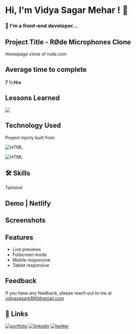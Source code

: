
# Hi, I'm Vidya Sagar Mehar ! 👋


### 🚀 I'm a front-end developer...



## Project Title - RØde Microphones Clone

Homepage clone of rode.com 

## Average time to complete
#### 7 ½ Hrs


## Lessons Learned

![](https://img.shields.io/badge/CSS-Tailwind-red)


## Technology Used

Project mjorly built from

![HTML](https://img.shields.io/badge/FirstTech-HTML-orange)

![HTML](https://img.shields.io/badge/SecondTech-Tailwind-blue)

## 🛠 Skills
Tailwind

## Demo | Netlify



## Screenshots





## Features

- Live previews
- Fullscreen mode
- Mobile responsive
- Tablet responsive



## Feedback

If you have any feedback, please reach out to me at vidyasagark890@gmail.com


## 🔗 Links
[![portfolio](https://img.shields.io/badge/my_portfolio-000?style=for-the-badge&logo=ko-fi&logoColor=white)](https://www.findcoder.io/u/vidyasagarmehar)
[![linkedin](https://img.shields.io/badge/linkedin-0A66C2?style=for-the-badge&logo=linkedin&logoColor=white)](https://www.linkedin.com/)
[![twitter](https://img.shields.io/badge/twitter-1DA1F2?style=for-the-badge&logo=twitter&logoColor=white)](https://twitter.com/Cherry_Reyans)

